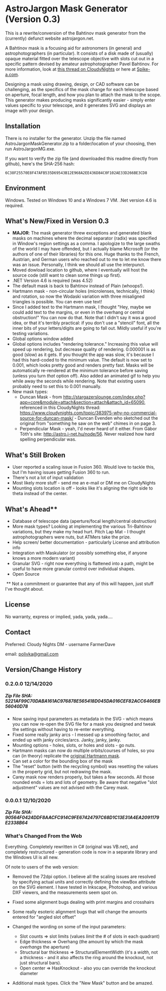 # AstroJargon Mask Generator (Version 0.3)

This is a rewrite/conversion of the Bahtinov mask generator from the (currently) defunct website astrojargon.net.  

A Bahtinov mask is a focusing aid for astronomers (in general) and astrophotographers (in particular).  It consists of a disk made of (usually) opaque material fitted over the telescope objective with slots cut out in a specific pattern devised by amateur astrophotographer Pavel Bahtinov. For more information, look at [this thread on CloudyNights](http://www.cloudynights.com/ubbthreads/showflat.php/Cat/0/Number/2544487/page/0/view/collapsed/sb/5/o/all/fpart/1/vc/1) or here at [Spike-a.com](http://www.spike-a.com/).

Designing a mask using drawing, design, or CAD software can be challenging, as the specifics of the mask change for each telescope based on aperture, focal length, and how you plan to attach the mask to the scope. This generator makes producing masks significantly easier - simply enter values specific to your telescope, and it generates SVG and displays an image with your design.  

## Installation

There is no installer for the generator.  Unzip the file named AstroJargonMaskGenerator.zip to a folder/location of your choosing, then run AstroJargonMG.exe. 

If you want to verify the zip file (and downloaded this readme directly from github), here's the SHA-256 hash: 

```
6C38F25570E8F47AFB535D69543B12E968A2EE436D84C0F102AE33D266BE3CD8
```

## Environment

Windows.  Tested on Windows 10 and a Windows 7 VM.   .Net version 4.6 is required.

## What's New/Fixed in Version 0.3

- **MAJOR**: The mask generator threw exceptions and generated blank masks on machines where the decimal separator (radix) was specified in Window's region settings as a comma.  I apologize to the large swaths of the world I may have offended, but I actually blame Microsoft (or the authors of one of their libraries) for this one.  Huge thanks to the French, Austrian, and German users who reached out to me to let me know there was an issue. Personally, I think we should all use the interpunct.  
- Moved dowload location to github, where I eventually will host the source code (still want to clean some things up first).
- .NET Version 4.6 is required (was 4.52)
- The default mask is back to Bahtinov instead of Plain (whoops!).
- Hartmann mask - non-circular holes (microlenses, technically, I think)  and rotation, so now the Wodaski variation with three misaligned triangles is possible.  You can even use text!
- Since I added text to the Hartmann mask, I thought "Hey, maybe we could add text to the margins, or even in the overhang or central obstruction!"  You can now do that.  Note that I didn't say it was a good idea, or that it's terribly practical: if you don't use a "stencil" font, all the inner bits of your letters/digits are going to fall out.  Mildly useful if you're testing variations.
- Global options window added 
- Global options includes "rendering tolerance."  Increasing this value will speed up rendering, but decrease quality of rendering.  0.000001 is as good (slow) as it gets.  If you thought the app was slow, it's because I had this hard-coded to the minimum value.  The default is now set to 0.001, which looks pretty good and renders pretty fast.  Masks will be automatically re-rendered at the minimum tolerance before saving (unless you turn *that* option off).  Also added an animated gif to help you while away the seconds while rendering.  Note that existing users probably need to set this to 0.001 manually.
- New mask types:
  - Duncan Mask - from http://stargazerslounge.com/index.php?app=core&module=attach&section=attach&attach_id=65090, referenced in this CloudyNights thread: https://www.cloudynights.com/topic/383975-why-no-commercial-source-for-duncan-mask/ - Duncan Evenden who sketched out the original from "something he saw on the web" chimes in on page 3.
  - Perpendicular Mask - yeah, I'd never heard of it either.  From Gábor Tóth's site: http://astro.i-net.hu/node/56.  Never realized how hard spelling perpendicular was.

## What's Still Broken

- User reported a scaling issue in Fusion 360.  Would love to tackle this, but I'm having issues getting Fusion 360 to run.
- There's not a lot of input validation
- Most likely more stuff - send me an e-mail or DM me on CloudyNights
- Mounting slots location is off - looks like it's aligning the right side to theta instead of the center.

## What's Ahead**

- Database of telescope data (aperture/focal length/central obstruction)
- More mask types?  Looking at implementing the various Tri-Bahtinov variations, but they make my head hurt.  Pitch Lap Mat - I thought astrophotographers were nuts, but ATMers take the prize.
- Help screen/ better documentation - particularly License and attribution info
- Integration with Maskulator (or possibly something else, if anyone knows a more modern variant)
- Granular SVG - right now everything is flattened into a path, might be useful to have more granular control over individual shapes.
- Open Source 

​		** Not a commitment or guarantee that any of this will happen, just stuff I've thought about.

## License

No warranty, express or implied, yada, yada, yada....

## Contact

Preferred: Cloudy Nights DM - username FarmerDave 

email: polivka@gmail.com

## Version/Change History

### 0.2.0.0 12/14/2020 

##### Zip File SHA: 5221AF99C70DABA161AC976878E565418D045DA016CEF82ACC6466EB56040D78

- Now saving input parameters as metadata in the SVG - which means you can now re-open the SVG file for a mask you designed and tweak the settings without having to re-enter everything. 
- Fixed some really janky arcs - I messed up a smoothing factor, and ended up with janky circles/arcs. Janky, janky, janky.
- Mounting options - holes, slots, or holes and slots - go nuts.
- Hartmann masks can now do multiple orbits/courses of holes, so you can (in theory) replicate the [original Hartmann mask](https://www.cloudynights.com/topic/610955-the-original-hartmann-mask/).
- Can set a color for the bounding box of the mask
- The "reset" button (with the recycling symbol) was resetting the values in the property grid, but not redrawing the mask.
- Carey mask now renders properly, but takes a few seconds.  All those rounded ends = lots and lots of geometry. Be aware that negative "slot adjustment" values are not advised with the Carey mask.

### 0.0.0.1 12/10/2020 

##### Zip File SHA: 90564F0424DDF8AACFC914C9FE67424797C68D1C13E31A4EA2091179E2338B64

### What's Changed From the Web

Everything.  Completely rewritten in C# (original was VB.net), and completely restructured - generation code is now in a separate library and the Windows UI is all new.

Of note to users of the web version: 

- Removed the 72dpi option.  I believe all the scaling issues are resolved by specifying actual units and correctly defining the viewBox attribute on the SVG element.  I have tested in Inkscape, Photoshop, and various DXF viewers, and the measurements seem spot on.

- Fixed some alignment bugs dealing with print margins and crosshairs

- Some really esoteric alignment bugs that will change the amounts entered for "angled slot offset"

- Changed the wording on some of the input parameters:

  - Slot counts => slot limits (values *limit* the # of slots in each quadrant)
  - Edge thickness => Overhang (the amount by which the mask *overhangs* the aperture)
  - Structural bar thickness => StructuralElementWidth (it's a *width*, not a thickness - and it also affects the ring around the knockout, not just structural bars).
  - Open center => HasKnockout - also you can override the knockout diameter

- Additional mask types.  Click the "New Mask" button and be amazed.

  